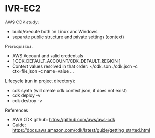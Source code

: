 # IVR-EC2

AWS CDK study:
- build/execute both on Linux and Windows
- separate public structure and private settings (context)

Prerequisites:
- AWS Account and valid credentials
- [ CDK_DEFAULT_ACCOUNT/CDK_DEFAULT_REGION ]
- Context values resolved in that order:
    ~/cdk.json
    ./cdk.json
    -c ctx=file.json
    -c name=value ...

Lifecycle (run in project directory):
- cdk synth (will create cdk.context.json, if does not exist)
- cdk deploy -v
- cdk destroy -v

References

- AWS CDK github: https://github.com/aws/aws-cdk
- Guide: https://docs.aws.amazon.com/cdk/latest/guide/getting_started.html
